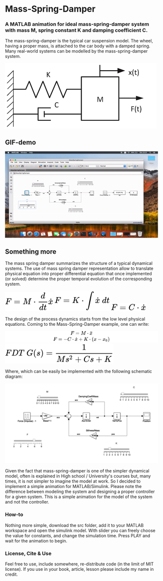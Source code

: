 # Mass-Spring-Damper
### A MATLAB animation for ideal mass-spring-damper system with mass M, spring constant K and damping coefficient C.

The mass-spring-damper is the typical car suspension model. The wheel, having a proper mass, is attached to the car body with a damped spring. Many real-world systems can be modelled by the mass-spring-damper system. 

![Screenshot](screenshot/model.png)

## GIF-demo

![Screenshot](screenshot/demo.gif)

## Something more

The mass spring damper summarizes the structure of a typical dynamical systems. The use of mass spring damper representation allow to translate physical equation into proper differential equation that once implemented (or solved) determine the proper temporal evolution of the corresponding system. 

![Screenshot](screenshot/mass.svg)
![Screenshot](screenshot/spring.svg)
![Screenshot](screenshot/damper.svg)

The design of the process dynamics starts from the low level physical equations. Coming to the Mass-Spring-Damper example, one can write:

![Screenshot](screenshot/equation.svg)
![Screenshot](screenshot/fdt.svg)

Where, which can be easily be implemented with the following schematic diagram:

![Screenshot](screenshot/simulink-model.png)

Given the fact that mass-spring-damper is one of the simpler dynamical model, often is explained in High school / University's courses but, many times, it is not simpler to imagine the model at work. So I decided to implement a simple animation for MATLAB/Simulink. Please note the difference between modeling the system and designing a proper controller for a given system. This is a simple animation for the model of the system and not the controller.

### How-to
Nothing more simple, download the src folder, add it to your MATLAB workspace and open the simulink model. With slider you can freely choose the value for constants, and change the simulation time. Press PLAY and wait for the animation to begin.

### License, Cite & Use
Feel free to use, include somewhere, re-distribute code (in the limit of MIT license). If you use in your book, article, lesson please include my name in credit.

